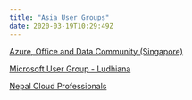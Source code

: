 ```yaml
---
title: "Asia User Groups"
date: 2020-03-19T10:29:49Z
---
```


[Azure, Office and Data Community (Singapore)](https://www.meetup.com/en-AU/mssgug)

[Microsoft User Group - Ludhiana](https://www.meetup.com/Microsoft-User-Group-Ludhiana/)

[Nepal Cloud Professionals](https://www.facebook.com/groups/nepalcloudpro)

